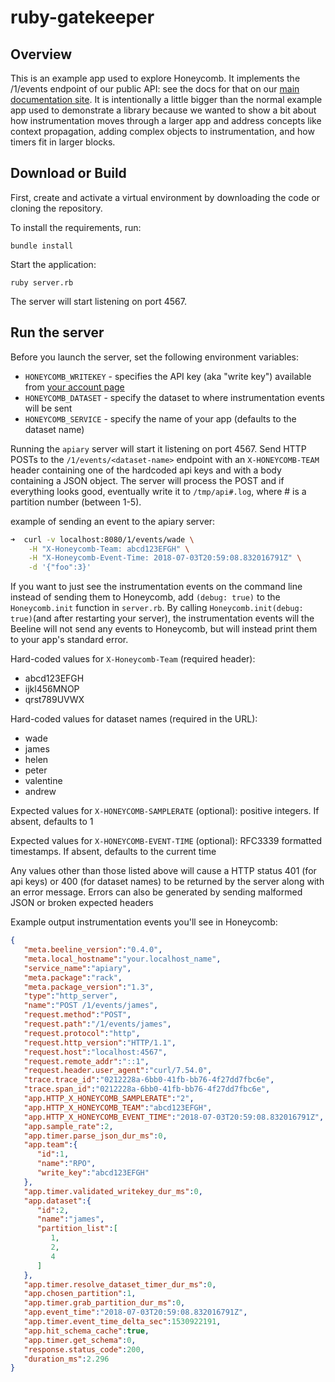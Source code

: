 # ruby-gatekeeper

## Overview

This is an example app used to explore Honeycomb.  It implements the /1/events endpoint of our public API: see the docs for that on our [main documentation site](https://docs.honeycomb.io/api/events/). It is intentionally a little bigger than the normal example app used to demonstrate a library because we wanted to show a bit about how instrumentation moves through a larger app and address concepts like context propagation, adding complex objects to instrumentation, and how timers fit in larger blocks.

## Download or Build

First, create and activate a virtual environment by downloading the code or cloning the repository.

To install the requirements, run:

`bundle install`

Start the application:

`ruby server.rb`

The server will start listening on port 4567.


## Run the server

Before you launch the server, set the following environment variables:

* `HONEYCOMB_WRITEKEY` - specifies the API key (aka "write key") available from [your account page](https://ui.honeycomb.io/account)
* `HONEYCOMB_DATASET` - specify the dataset to where instrumentation events will be sent
* `HONEYCOMB_SERVICE` - specify the name of your app (defaults to the dataset name)

Running the `apiary` server will start it listening on port 4567. Send HTTP POSTs to the `/1/events/<dataset-name>` endpoint with an `X-HONEYCOMB-TEAM` header containing one of the hardcoded api keys and with a body containing a JSON object. The server will process the POST and if everything looks good, eventually write it to `/tmp/api#.log`, where # is a partition number (between 1-5).

example of sending an event to the apiary server:
```bash
➜  curl -v localhost:8080/1/events/wade \
    -H "X-Honeycomb-Team: abcd123EFGH" \
    -H "X-Honeycomb-Event-Time: 2018-07-03T20:59:08.832016791Z" \
    -d '{"foo":3}'
```
If you want to just see the instrumentation events on the command line instead of sending them to Honeycomb, add `(debug: true)` to the `Honeycomb.init` function in `server.rb`. By calling `Honeycomb.init(debug: true)`(and after restarting your server), the instrumentation events will the Beeline will not send any events to Honeycomb, but will instead print them to your app's standard error.

Hard-coded values for `X-Honeycomb-Team` (required header):

* abcd123EFGH
* ijkl456MNOP
* qrst789UVWX

Hard-coded values for dataset names (required in the URL):

* wade
* james
* helen
* peter
* valentine
* andrew

Expected values for `X-HONEYCOMB-SAMPLERATE` (optional): positive integers. If absent, defaults to 1

Expected values for `X-HONEYCOMB-EVENT-TIME` (optional): RFC3339 formatted timestamps. If absent, defaults to the current time

Any values other than those listed above will cause a HTTP status 401 (for api keys) or 400 (for dataset names) to be returned by the server along with an error message.  Errors can also be generated by sending malformed JSON or broken expected headers

Example output instrumentation events you'll see in Honeycomb:

```json
{
   "meta.beeline_version":"0.4.0",
   "meta.local_hostname":"your.localhost_name",
   "service_name":"apiary",
   "meta.package":"rack",
   "meta.package_version":"1.3",
   "type":"http_server",
   "name":"POST /1/events/james",
   "request.method":"POST",
   "request.path":"/1/events/james",
   "request.protocol":"http",
   "request.http_version":"HTTP/1.1",
   "request.host":"localhost:4567",
   "request.remote_addr":"::1",
   "request.header.user_agent":"curl/7.54.0",
   "trace.trace_id":"0212228a-6bb0-41fb-bb76-4f27dd7fbc6e",
   "trace.span_id":"0212228a-6bb0-41fb-bb76-4f27dd7fbc6e",
   "app.HTTP_X_HONEYCOMB_SAMPLERATE":"2",
   "app.HTTP_X_HONEYCOMB_TEAM":"abcd123EFGH",
   "app.HTTP_X_HONEYCOMB_EVENT_TIME":"2018-07-03T20:59:08.832016791Z",
   "app.sample_rate":2,
   "app.timer.parse_json_dur_ms":0,
   "app.team":{
      "id":1,
      "name":"RPO",
      "write_key":"abcd123EFGH"
   },
   "app.timer.validated_writekey_dur_ms":0,
   "app.dataset":{
      "id":2,
      "name":"james",
      "partition_list":[
         1,
         2,
         4
      ]
   },
   "app.timer.resolve_dataset_timer_dur_ms":0,
   "app.chosen_partition":1,
   "app.timer.grab_partition_dur_ms":0,
   "app.event_time":"2018-07-03T20:59:08.832016791Z",
   "app.timer.event_time_delta_sec":1530922191,
   "app.hit_schema_cache":true,
   "app.timer.get_schema":0,
   "response.status_code":200,
   "duration_ms":2.296
}
```
